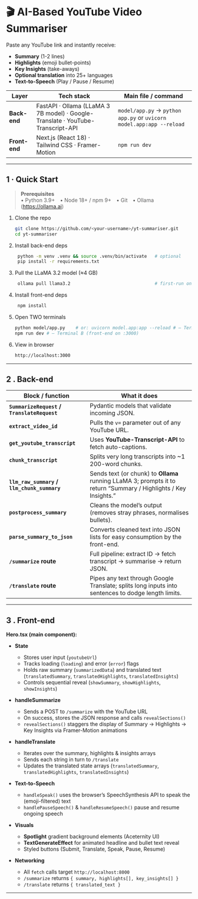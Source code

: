 # 🎬 AI-Based YouTube Video Summariser

Paste any YouTube link and instantly receive:
- **Summary** (1-2 lines)  
- **Highlights** (emoji bullet-points)  
- **Key Insights** (take-aways)  
- **Optional translation** into 25+ languages  
- **Text-to-Speech** (Play / Pause / Resume)

| Layer        | Tech stack                                                                                                 | Main file / command                                          |
|--------------|------------------------------------------------------------------------------------------------------------|--------------------------------------------------------------|
| **Back-end** | FastAPI · Ollama (LLaMA 3 7B model) · Google-Translate · YouTube-Transcript-API                           | `model/app.py` → `python app.py` or `uvicorn model.app:app --reload` |
| **Front-end**| Next.js (React 18) · Tailwind CSS · Framer-Motion                                                          | `npm run dev`                                                |

---

## 1 · Quick Start

> **Prerequisites**  
> • Python 3.9+ • Node 18+ / npm 9+ • Git • Ollama (<https://ollama.ai>)


1. Clone the repo
   
    ```bash
    git clone https://github.com/<your-username>/yt-summariser.git
    cd yt-summariser

2. Install back-end deps
   
   ```bash
    python -m venv .venv && source .venv/bin/activate   # optional
    pip install -r requirements.txt

4. Pull the LLaMA 3.2 model (≈4 GB)

   ```bash
    ollama pull llama3.2                                # first-run only

6. Install front-end deps
   ```bash
    npm install

8. Open TWO terminals
   
   ```bash
   python model/app.py    # or: uvicorn model.app:app --reload # – Terminal A (back-end on :8000)
   npm run dev # – Terminal B (front-end on :3000)

6. View in browser
    ```bash
    http://localhost:3000

---

## 2 . Back-end

| Block / function                            | What it does                                                                                                     |
| ------------------------------------------- | ---------------------------------------------------------------------------------------------------------------- |
| **`SummarizeRequest` / `TranslateRequest`** | Pydantic models that validate incoming JSON.                                                                     |
| **`extract_video_id`**                      | Pulls the `v=` parameter out of any YouTube URL.                                                                 |
| **`get_youtube_transcript`**                | Uses **YouTube-Transcript-API** to fetch auto-captions.                                                          |
| **`chunk_transcript`**                      | Splits very long transcripts into \~1 200-word chunks.                                                           |
| **`llm_raw_summary` / `llm_chunk_summary`** | Sends text (or chunk) to **Ollama** running LLaMA 3; prompts it to return “Summary / Highlights / Key Insights.” |
| **`postprocess_summary`**                   | Cleans the model’s output (removes stray phrases, normalises bullets).                                           |
| **`parse_summary_to_json`**                 | Converts cleaned text into JSON lists for easy consumption by the front-end.                                     |
| **`/summarize` route**                      | Full pipeline: extract ID → fetch transcript → summarise → return JSON.                                          |
| **`/translate` route**                      | Pipes any text through Google Translate; splits long inputs into sentences to dodge length limits.               |

---

## 3 . Front-end
  

**Hero.tsx (main component):**  
- **State**  
  - Stores user input (`youtubeUrl`)  
  - Tracks loading (`loading`) and error (`error`) flags  
  - Holds raw summary (`summarizedData`) and translated text (`translatedSummary`, `translatedHighlights`, `translatedInsights`)  
  - Controls sequential reveal (`showSummary`, `showHighlights`, `showInsights`)  

- **handleSummarize**  
  - Sends a POST to `/summarize` with the YouTube URL  
  - On success, stores the JSON response and calls `revealSections()`  
  - `revealSections()` staggers the display of Summary → Highlights → Key Insights via Framer-Motion animations  

- **handleTranslate**  
  - Iterates over the summary, highlights & insights arrays  
  - Sends each string in turn to `/translate`  
  - Updates the translated state arrays (`translatedSummary`, `translatedHighlights`, `translatedInsights`)  

- **Text-to-Speech**  
  - `handleSpeak()` uses the browser’s SpeechSynthesis API to speak the (emoji-filtered) text  
  - `handlePauseSpeech()` & `handleResumeSpeech()` pause and resume ongoing speech  

- **Visuals**  
  - **Spotlight** gradient background elements (Aceternity UI)  
  - **TextGenerateEffect** for animated headline and bullet text reveal  
  - Styled buttons (Submit, Translate, Speak, Pause, Resume)  

- **Networking**  
  - All `fetch` calls target `http://localhost:8000`  
  - `/summarize` returns `{ summary, highlights[], key_insights[] }`  
  - `/translate` returns `{ translated_text }`  
---

